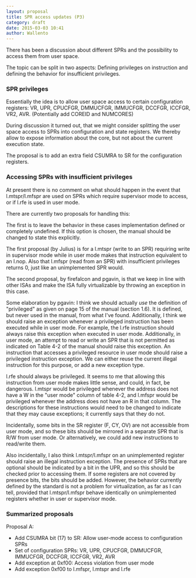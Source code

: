 ```yaml
---
layout: proposal
title: SPR access updates (P3)
category: draft
date: 2015-03-03 10:41
author: Wallento
---
```


There has been a discussion about different SPRs and the possibility to access them from user space.

The topic can be split in two aspects: Defining privileges on instruction and defining the behavior for insufficient privileges.

### SPR privileges

Essentially the idea is to allow user space access to certain configuration registers: VR, UPR, CPUCFGR, DMMUCFGR, IMMUCFGR, DCCFGR, ICCFGR, VR2, AVR. (Potentially add COREID and NUMCORES)

During discussion it turned out, that we might consider splitting the user space access to SPRs into configuration and state registers. We thereby allow to expose information about the core, but not about the current execution state.

The proposal is to add an extra field CSUMRA to SR for the configuration registers.

### Accessing SPRs with insufficient privileges

At present there is no comment on what should happen in the event that l.mtspr/l.mfspr are used on SPRs which require supervisor mode to access, or if l.rfe is used in user mode.

There are currently two proposals for handling this:

The first is to leave the behavior in these cases implementation defined or completely undefined.  If this option is chosen, the manual should be changed to state this explicitly.

The first proposal (by Julius) is for a l.mtspr (write to an SPR) requiring write in supervisor mode while in user mode makes that instruction equivalent to an l.nop. Also that l.mfspr (read from an SPR) with insufficient privileges returns 0, just like an unimplemented SPR would.

The second proposal, by firefalcon and pgavin, is that we keep in line with other ISAs and make the ISA fully virtualizable by throwing an exception in this case.

Some elaboration by pgavin: I think we should actually *use* the definition of "privileged" as given on page 15 of the manual (section 1.6).  It is defined, but never used in the manual, from what I've found.  Additionally, I think we should raise an exception whenever a privileged instruction has been executed while in user mode.  For example, the l.rfe instruction should always raise this exception when executed in user mode.  Additionally, in user mode, an attempt to read or write an SPR that is not permitted as indicated on Table 4-2 of the manual should raise this exception.  An instruction that accesses a privileged resource in user mode should raise a privileged instruction exception.  We can either reuse the current illegal instruction for this purpose, or add a new exception type.

l.rfe should always be privileged.  It seems to me that allowing this instruction from user mode makes little sense, and could, in fact, be dangerous.  l.mtspr would be privileged whenever the address does not have a W in the "user mode" column of table 4-2, and l.mfspr would be privileged whenever the address does not have an R in that column.  The descriptions for these instructions would need to be changed to indicate that they may cause exceptions; it currently says that they do not.

Incidentally, some bits in the SR register (F, CY, OV) are not accessible from user mode, and so these bits should be mirrored in a separate SPR that is R/W from user mode. Or alternatively, we could add new instructions to read/write them.

Also incidentally, I also think l.mtspr/l.mfspr on an unimplemented register should raise an illegal instruction exception.  The presence of SPRs that are optional should be indicated by a bit in the UPR, and so this should be checked prior to accessing them.  If some registers are not covered by presence bits, the bits should be added.  However, the behavior currently defined by the standard is not a problem for virtualization, as far as I can tell, provided that l.mtspr/l.mfspr behave identically on unimplemented registers whether in user or supervisor mode.

### Summarized proposals

Proposal A:

* Add CSUMRA bit (17) to SR: Allow user-mode access to configuration SPRs
* Set of configuration SPRs: VR, UPR, CPUCFGR, DMMUCFGR, IMMUCFGR, DCCFGR, ICCFGR, VR2, AVR
* Add exception at 0xf00: Access violation from user mode
* Add exception 0xf00 to l.mfspr, l.mtspr and l.rfe

